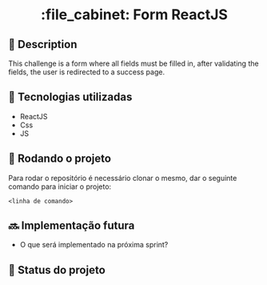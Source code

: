 <h1 align="center">:file_cabinet: Form ReactJS</h1>

## :memo: Description

This challenge is a form where all fields must be filled in, after validating the fields, the user is redirected to a success page.


## :wrench: Tecnologias utilizadas
* ReactJS
* Css
* JS

## :rocket: Rodando o projeto
Para rodar o repositório é necessário clonar o mesmo, dar o seguinte comando para iniciar o projeto:
```
<linha de comando>
```

## :soon: Implementação futura
* O que será implementado na próxima sprint?


## :dart: Status do projeto
